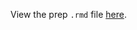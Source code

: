 View the prep `.rmd` file [here](https://github.com/OHI-Science/bhi-prep/blob/draft/prep/FIS/v2019/fis_np_prep.rmd).
